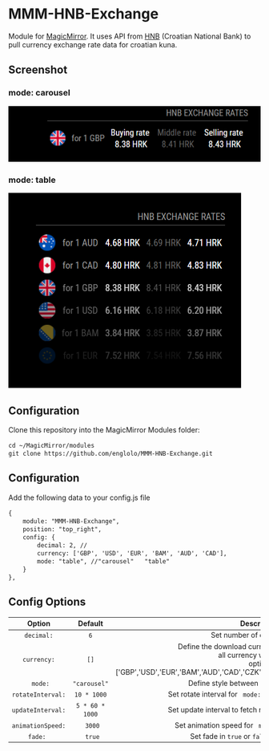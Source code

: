 # MMM-HNB-Exchange
Module for [MagicMirror](https://github.com/MichMich/MagicMirror).
It uses API from [HNB](http://api.hnb.hr/hr/web/api) (Croatian National Bank) to pull currency exchange rate data for croatian kuna.
## Screenshot 
### mode: carousel
![GitHub Logo](/images/Capture.PNG)
### mode: table
![GitHub Logo](/images/Capture2.PNG)
## Configuration
Clone this repository into the MagicMirror Modules folder:
```
cd ~/MagicMirror/modules
git clone https://github.com/englolo/MMM-HNB-Exchange.git
```
## Configuration
Add the following data to your config.js file
```
{
    module: "MMM-HNB-Exchange",
    position: "top_right",
    config: {
        decimal: 2, //
        currency: ['GBP', 'USD', 'EUR', 'BAM', 'AUD', 'CAD'],
        mode: "table", //"carousel"   "table"
    }
},          
```
## Config Options
| Option | Default | Description |
|:--:|:-:|:--:|
| ```decimal:```| ```6``` | Set number of decimal places  |
| ```currency:```| ```[]```| Define the download currency, if left out or empty <br />all currency will be taken.<br /> option:<br /> ['GBP','USD','EUR','BAM','AUD','CAD','CZK','DKK','HUF','JPY','NOK','SEK','CHF','PLN']|
| ``` mode:```| ```"carousel"```|Define style between ```"carousel"``` or ```"table"```  |
| ```rotateInterval: ```|```10 * 1000```|Set rotate interval for  ``` mode:"carousel"```, ```10 * 1000```- 10s|
| ```updateInterval: ```|```5 * 60 * 1000```|Set update interval to fetch new API, ```5 * 60 * 1000```-5hr |
| ```animationSpeed: ```|``` 3000```|Set animation speed for  ``` mode:"carousel"```, ```3000```- 3s|
| ```fade: ```|``` true```|Set fade in ```true``` or ```false``` for  ``` mode:"table"```|
